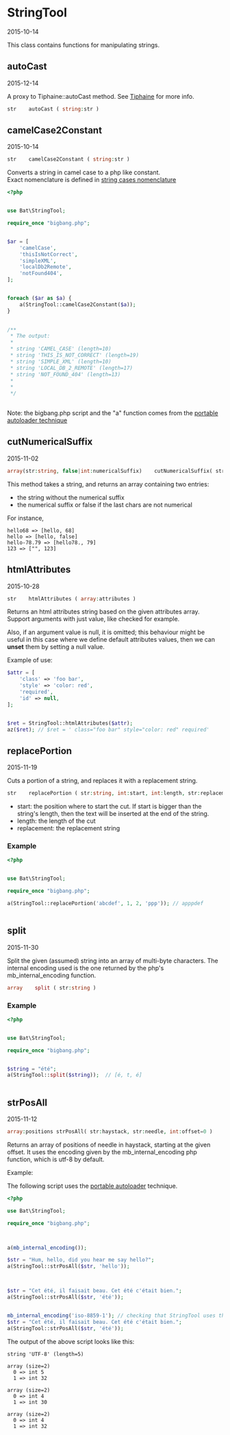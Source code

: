 StringTool
=====================
2015-10-14



This class contains functions for manipulating strings.



autoCast
-----------
2015-12-14

A proxy to Tiphaine::autoCast method.
See [Tiphaine](https://github.com/lingtalfi/Tiphaine) for more info.


```php
str    autoCast ( string:str )
```





camelCase2Constant
-----------
2015-10-14




```php
str    camelCase2Constant ( string:str )
```


Converts a string in camel case to a php like constant.<br>
Exact nomenclature is defined in 
[string cases nomenclature]( https://github.com/lingtalfi/ConventionGuy/blob/master/nomenclature.stringCases.eng.md )
 
 
```php
<?php


use Bat\StringTool;

require_once "bigbang.php";


$ar = [
    'camelCase',
    'thisIsNotCorrect',
    'simpleXML',
    'localDb2Remote',
    'notFound404',
];


foreach ($ar as $a) {
    a(StringTool::camelCase2Constant($a));
}
 

/**
 * The output:
 *
 * string 'CAMEL_CASE' (length=10)
 * string 'THIS_IS_NOT_CORRECT' (length=19)
 * string 'SIMPLE_XML' (length=10)
 * string 'LOCAL_DB_2_REMOTE' (length=17)
 * string 'NOT_FOUND_404' (length=13)
 * 
 * 
 */ 
 
``` 


Note: the bigbang.php script and the "a" function comes from the 
[portable autoloader technique]( https://github.com/lingtalfi/TheScientist/blob/master/convention.portableAutoloader.eng.md )



cutNumericalSuffix
-----------
2015-11-02

```php
array(str:string, false|int:numericalSuffix)    cutNumericalSuffix( str:string )
```


This method takes a string, and returns an array containing two entries:

- the string without the numerical suffix
- the numerical suffix or false if the last chars are not numerical

For instance,

    hello68 => [hello, 68]
    hello => [hello, false]
    hello-78.79 => [hello78., 79]
    123 => ["", 123]





htmlAttributes
-----------
2015-10-28


```php
str    htmlAttributes ( array:attributes )
```


Returns an html attributes string based on the given attributes array.
Support arguments with just value, like checked for example.

Also, if an argument value is null, it is omitted;
this behaviour might be useful in this case where we define default attributes values, 
then we can **unset** them by setting a null value.


Example of use:


```php
$attr = [
    'class' => 'foo bar',
    'style' => 'color: red',
    'required',
    'id' => null,
];


$ret = StringTool::htmlAttributes($attr); 
az($ret); // $ret = ' class="foo bar" style="color: red" required'
```




replacePortion
-----------
2015-11-19


Cuts a portion of a string, and replaces it with a replacement string.


```php
str    replacePortion ( str:string, int:start, int:length, str:replacement )
```

- start: the position where to start the cut. If start is bigger than the string's length, then the text will be inserted at the end of the string.
- length: the length of the cut
- replacement: the replacement string



### Example

```php
<?php


use Bat\StringTool;

require_once "bigbang.php";

a(StringTool::replacePortion('abcdef', 1, 2, 'ppp')); // apppdef



```



split
-----------
2015-11-30


Split the given (assumed) string into an array of multi-byte characters.
The internal encoding used is the one returned by the php's mb_internal_encoding function.


```php
array    split ( str:string )
```


### Example

```php
<?php


use Bat\StringTool;

require_once "bigbang.php";


$string = "été";
a(StringTool::split($string));  // [é, t, é]



```









strPosAll
-----------
2015-11-12

```php
array:positions strPosAll( str:haystack, str:needle, int:offset=0 )
```

Returns an array of positions of needle in haystack, starting at the given offset.
It uses the encoding given by the mb_internal_encoding php function, which is utf-8 by default.

Example:


The following script uses the [portable autoloader](https://github.com/lingtalfi/TheScientist/blob/master/convention.portableAutoloader.eng.md) technique.

```php
<?php

use Bat\StringTool;

require_once "bigbang.php";



a(mb_internal_encoding());

$str = "Hum, hello, did you hear me say hello?";
a(StringTool::strPosAll($str, 'hello'));



$str = "Cet été, il faisait beau. Cet été c'était bien.";
a(StringTool::strPosAll($str, 'été'));


mb_internal_encoding('iso-8859-1'); // checking that StringTool uses the encoding set with the mb_internal_encoding function
$str = "Cet été, il faisait beau. Cet été c'était bien.";
a(StringTool::strPosAll($str, 'été'));

```
The output of the above script looks like this:

```
string 'UTF-8' (length=5)

array (size=2)
  0 => int 5
  1 => int 32

array (size=2)
  0 => int 4
  1 => int 30

array (size=2)
  0 => int 4
  1 => int 32

```








